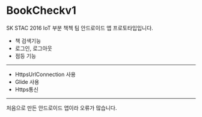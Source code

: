 BookCheckv1
============
SK STAC 2016 IoT 부분 책첵 팀 안드로이드 앱 프로토타입입니다.
- 책 검색기능
- 로그인, 로그아웃 
- 점등 기능 
-------------------------------------------------------------
- HttpsUrlConnection 사용
- Glide 사용
- Https통신
-------------------------------------------------------------
처음으로 만든 안드로이드 앱이라 오류가 많습니다.

